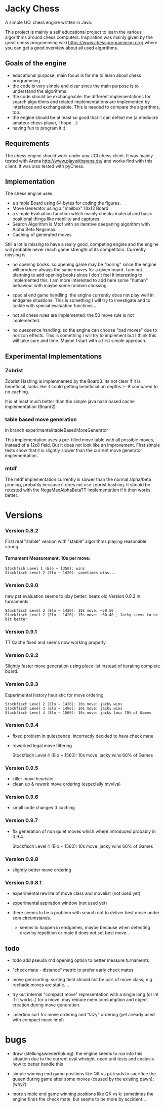 # Jacky Chess

A simple UCI chess engine written in Java.

This project is mainly a self educational project to 
learn the various algorithms around chess computers. 
Inspiration was mainly given by the great chess programming wiki
https://www.chessprogramming.org/ where you can get a good overview about all used
algorithms.

## Goals of the engine

- educational purpose: main focus is for me to learn about chess programming
- the code is very simple and clear since the main purpose is to understand the algorithms.
- the code should be exchangeable: the different implementations for search algorithms and
  related implementations are implemented by interfaces and exchangeable. This is needed to compare the algorithms, too.
- the engine should be at least so good that it can defeat me (a mediocre amateur chess player, I hope.. :)
- having fun to program it :)

## Requirements

The chess engine should work under any UCI chess client.
It was mainly tested with Arena http://www.playwitharena.de/ 
and works find with this client. It was also tested with pyChess.

## Implementation

The chess engine uses 

- a simple Board using 64 bytes for coding the figures.
- Move Generator using a "mailbox" 10x12 Board  
- a simple Evaluation function which mainly checks material
and basic positional things like mobility and captures
- Search Algorithm is Mtdf with an iterative deepening algorithm with Alpha Beta Negamax.
- Caching of generated moves



Still a lot is missing to have a really good, competing engine and the engine
will probable never reach game strength of its competitors.
Currently missing is

- no opening books. so opening game may be "boring" since the engine will produce
always the same moves for a given board. I am not planning to add opening books since
  I don´t feel it interesting to implemented this. I am more interested to add here
  some "human" behaviour with maybe some random chossing.
  
- special end game handling: the engine currently does not play well in endgame situations. This
is something I will try to investigate and to tackle with special evaluation functions...

- not all chess rules are implemented: the 50 move rule is not implemented.

- no quescence handling: so the engine can choose "bad moves" due to horizon effects. This is something I will try to implement but I think this will take care and time. Maybe I start with a first simple approach.

              
## Experimental Implementations
   
### Zobrist
Zobrist Hashing is implenmented by the Board3.
Its not clear if it is beneficial, looks like it could getting beneficial on depths >=8 compared to no caching.

It is at least much better than the simple java hash based cache implementation (Board2)


### table based move generation

in branch experimental/tableBasedMoveGenerator

This implementation uses a pre-filled move table with all possible moves, instead of a 12x8 field. But it does not look like an improvement.
First simple tests show that it is slightly slower than the current move generator implementation.

### mtdf

The mtdf implementation currently is slower than the normal alpha/beta pruning, probably because it does not use
zobrist hashing. It should be retested with the NegaMaxAlphaBetaTT implementation if it then works better.


# Versions

               
### Version 0.8.2

First real "stable" version with "stable" algorithms playing reasonable strong.

#### Turnament Measurement: 10s per move:

    Stockfish Level 1 (Elo ~ 1350): wins
    Stockfisch Level 2 (Elo ~ 1420): sometimes wins...


     

### Version 0.9.0

new pst evaluation seems to play better: beats old Version 0.8.2 in turnaments.

    Stockfisch Level 2 (Elo ~ 1420): 10s move: ~50:50
    Stockfisch Level 2 (Elo ~ 1420): 15s move: ~60:40 ; Jacky seems to be bit better                        

### Version 0.9.1

TT Cache fixed and seems now working properly.

### Version 0.9.2

Slightly faster move generation using piece list instead of iterating complete board.

### Version 0.9.3

Experimental history heuristic for move ordering

    Stockfisch Level 2 (Elo ~ 1420): 10s move: jacky wins
    Stockfisch Level 3 (Elo ~ 1490): 10s move: jacky wins
    Stockfisch Level 4 (Elo ~ 1560): 10s move: jacky loss 70% of Games

### Version 0.9.4
                 
- fixed problem in quiescence: incorrectly decided to have check mate
- reworked legal move filtering
                       

    Stockfisch Level 4 (Elo ~ 1560): 10s move: jacky wins 60% of Games


### Version 0.9.5

- killer move heuristic
- clean up & rework move ordering (especially mvvlva)

### Version 0.9.6

- small code changes tt caching

### Version 0.9.7

- fix generation of non quiet moves which where introduced probably in 0.9.4.
                                    

    Stockfisch Level 4 (Elo ~ 1560): 10s move: jacky wins 60% of Games

### Version 0.9.8

- slightly better move ordering


### Version 0.9.8.1

- experimental rewrite of move class and movelist (not used yet)
- experimental aspiration window (not used yet)


- there seems to be a problem with search not to deliver best move under som circumstands.
  - seems to happen in endgames, maybe because when detecting draw by repetition or mate it does not set best move...
  
           
## todo 

- todo add pseudo rnd opening option to better measure turnaments          
     
- "check mate - distance" metric to prefer early check mates
      

- move gen/sorting: sorting field should not be part of move class; e.g. rochade moves are static....

- try out internal "compact move" representation with a single long (or int if it works..) for a move. may reduce mem consumption and object creation during
  move generation. 
                
- insertion sort for move ordering and "lazy" ordering (yet already used with compact move impl)

# bugs

- draw (stellungswiederholung): the engine seems to run into this situation due to the current eval wheight. need unit tests
  and analysis how to better handle this

- simple winning end game positions like QK vs pk leads to sacrifice the queen during game after some moves (caused by the existing pawn); (why?)
- more simple end game winning positions like QK vs k: sometimes the engine finds the check mate, but seems to be more by accident...

  
      